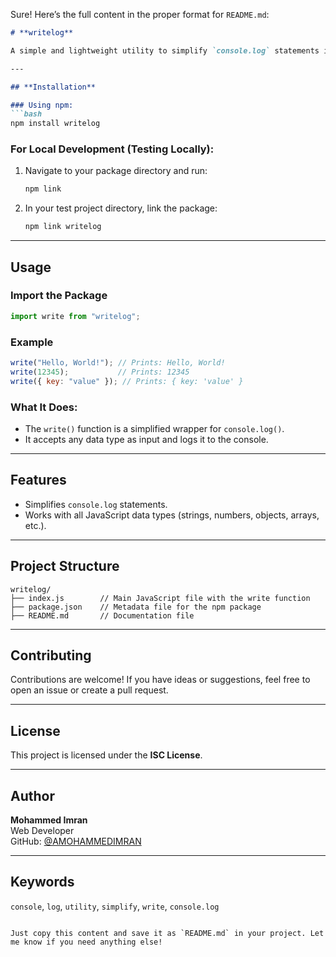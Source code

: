 Sure! Here’s the full content in the proper format for `README.md`:

```markdown
# **writelog**

A simple and lightweight utility to simplify `console.log` statements in JavaScript. Instead of writing `console.log()`, just use `write()` for cleaner and shorter code.

---

## **Installation**

### Using npm:
```bash
npm install writelog
```

### For Local Development (Testing Locally):
1. Navigate to your package directory and run:
   ```bash
   npm link
   ```

2. In your test project directory, link the package:
   ```bash
   npm link writelog
   ```

---

## **Usage**

### Import the Package
```javascript
import write from "writelog";
```

### Example
```javascript
write("Hello, World!"); // Prints: Hello, World!
write(12345);           // Prints: 12345
write({ key: "value" }); // Prints: { key: 'value' }
```

### What It Does:
- The `write()` function is a simplified wrapper for `console.log()`.
- It accepts any data type as input and logs it to the console.

---

## **Features**
- Simplifies `console.log` statements.
- Works with all JavaScript data types (strings, numbers, objects, arrays, etc.).

---

## **Project Structure**

```
writelog/
├── index.js        // Main JavaScript file with the write function
├── package.json    // Metadata file for the npm package
├── README.md       // Documentation file
```

---

## **Contributing**

Contributions are welcome! If you have ideas or suggestions, feel free to open an issue or create a pull request.

---

## **License**

This project is licensed under the **ISC License**.

---

## **Author**

**Mohammed Imran**  
Web Developer  
GitHub: [@AMOHAMMEDIMRAN](https://github.com/AMOHAMMEDIMRAN)

---

## **Keywords**

`console`, `log`, `utility`, `simplify`, `write`, `console.log`
```

Just copy this content and save it as `README.md` in your project. Let me know if you need anything else!